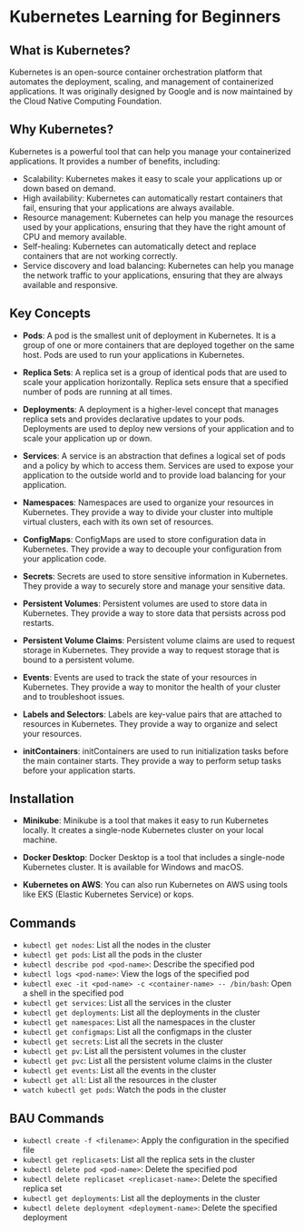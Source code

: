# Kubernetes Learning for Beginners

## What is Kubernetes?

Kubernetes is an open-source container orchestration platform that automates the deployment, scaling, and management of containerized applications. It was originally designed by Google and is now maintained by the Cloud Native Computing Foundation.

## Why Kubernetes?

Kubernetes is a powerful tool that can help you manage your containerized applications. It provides a number of benefits, including:

-   Scalability: Kubernetes makes it easy to scale your applications up or down based on demand.
-   High availability: Kubernetes can automatically restart containers that fail, ensuring that your applications are always available.
-   Resource management: Kubernetes can help you manage the resources used by your applications, ensuring that they have the right amount of CPU and memory available.
-   Self-healing: Kubernetes can automatically detect and replace containers that are not working correctly.
-   Service discovery and load balancing: Kubernetes can help you manage the network traffic to your applications, ensuring that they are always available and responsive.

## Key Concepts

-   **Pods**: A pod is the smallest unit of deployment in Kubernetes. It is a group of one or more containers that are deployed together on the same host. Pods are used to run your applications in Kubernetes.

-   **Replica Sets**: A replica set is a group of identical pods that are used to scale your application horizontally. Replica sets ensure that a specified number of pods are running at all times.

-   **Deployments**: A deployment is a higher-level concept that manages replica sets and provides declarative updates to your pods. Deployments are used to deploy new versions of your application and to scale your application up or down.

-   **Services**: A service is an abstraction that defines a logical set of pods and a policy by which to access them. Services are used to expose your application to the outside world and to provide load balancing for your application.

-   **Namespaces**: Namespaces are used to organize your resources in Kubernetes. They provide a way to divide your cluster into multiple virtual clusters, each with its own set of resources.

-   **ConfigMaps**: ConfigMaps are used to store configuration data in Kubernetes. They provide a way to decouple your configuration from your application code.

-   **Secrets**: Secrets are used to store sensitive information in Kubernetes. They provide a way to securely store and manage your sensitive data.

-   **Persistent Volumes**: Persistent volumes are used to store data in Kubernetes. They provide a way to store data that persists across pod restarts.

-   **Persistent Volume Claims**: Persistent volume claims are used to request storage in Kubernetes. They provide a way to request storage that is bound to a persistent volume.

-   **Events**: Events are used to track the state of your resources in Kubernetes. They provide a way to monitor the health of your cluster and to troubleshoot issues.

-   **Labels and Selectors**: Labels are key-value pairs that are attached to resources in Kubernetes. They provide a way to organize and select your resources.

-   **initContainers**: initContainers are used to run initialization tasks before the main container starts. They provide a way to perform setup tasks before your application starts.

## Installation

-   **Minikube**: Minikube is a tool that makes it easy to run Kubernetes locally. It creates a single-node Kubernetes cluster on your local machine.

-   **Docker Desktop**: Docker Desktop is a tool that includes a single-node Kubernetes cluster. It is available for Windows and macOS.

-   **Kubernetes on AWS**: You can also run Kubernetes on AWS using tools like EKS (Elastic Kubernetes Service) or kops.

## Commands

-   `kubectl get nodes`: List all the nodes in the cluster
-   `kubectl get pods`: List all the pods in the cluster
-   `kubectl describe pod <pod-name>`: Describe the specified pod
-   `kubectl logs <pod-name>`: View the logs of the specified pod
-   `kubectl exec -it <pod-name> -c <container-name> -- /bin/bash`: Open a shell in the specified pod
-   `kubectl get services`: List all the services in the cluster
-   `kubectl get deployments`: List all the deployments in the cluster
-   `kubectl get namespaces`: List all the namespaces in the cluster
-   `kubectl get configmaps`: List all the configmaps in the cluster
-   `kubectl get secrets`: List all the secrets in the cluster
-   `kubectl get pv`: List all the persistent volumes in the cluster
-   `kubectl get pvc`: List all the persistent volume claims in the cluster
-   `kubectl get events`: List all the events in the cluster
-   `kubectl get all`: List all the resources in the cluster
-   `watch kubectl get pods`: Watch the pods in the cluster

## BAU Commands

-   `kubectl create -f <filename>`: Apply the configuration in the specified file
-   `kubectl get replicasets`: List all the replica sets in the cluster
-   `kubectl delete pod <pod-name>`: Delete the specified pod
-   `kubectl delete replicaset <replicaset-name>`: Delete the specified replica set
-   `kubectl get deployments`: List all the deployments in the cluster
-   `kubectl delete deployment <deployment-name>`: Delete the specified deployment
